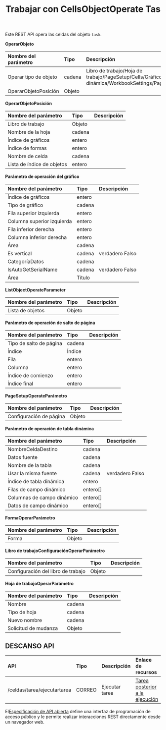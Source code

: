 ﻿---
title: Trabajar con CellsObjectOperate Tas
second_title: Aspose.Cells Cloud Documen
type: docs
url: /es/tasks/cells-object-operate/
aliases: [/working-with-cellsobjectoperate-task/]
description: "Cells.Cloud API para Excel operar: tarea de operación de objeto de celdas"
weight: 20
---
Este REST API opera las celdas del objeto `task`.

**OperarObjeto**

|Nombre del parámetro|Tipo|Descripción|
|:- |:- |:- |
| Operar tipo de objeto| cadena| Libro de trabajo/Hoja de trabajo/PageSetup/Cells/Gráfico/Forma/ListObject/Tabla dinámica/WorkbookSettings/PageBreak|
| OperarObjetoPosición| Objeto||

**OperarObjetoPosición**

|Nombre del parámetro|Tipo|Descripción|
|:- |:- |:- |
| Libro de trabajo| Objeto||
| Nombre de la hoja| cadena||
| Índice de gráficos| entero||
| Índice de formas| entero||
| Nombre de celda| cadena||
| Lista de índice de objetos| entero||


**Parámetro de operación del gráfico**

|Nombre del parámetro|Tipo|Descripción|
|:- |:- |:- |
| Índice de gráficos| entero||
| Tipo de gráfico| cadena||
| Fila superior izquierda| entero||
| Columna superior izquierda| entero||
| Fila inferior derecha| entero||
| Columna inferior derecha| entero||
| Área| cadena||
| Es vertical| cadena| verdadero Falso|
| CategoríaDatos| cadena||
| IsAutoGetSerialName| cadena| verdadero Falso|
| Área| Título||

**ListObjectOperateParameter** 

|Nombre del parámetro|Tipo|Descripción|
|:- |:- |:- |
| Lista de objetos| Objeto||

**Parámetro de operación de salto de página**

|Nombre del parámetro|Tipo|Descripción|
|:- |:- |:- |
| Tipo de salto de página| cadena||
| Índice| Índice||
| Fila| entero||
| Columna| entero||
| Índice de comienzo| entero||
| Índice final| entero||


**PageSetupOperateParámetro**

|Nombre del parámetro|Tipo|Descripción|
|:- |:- |:- |
| Configuración de página| Objeto||


**Parámetro de operación de tabla dinámica**

|Nombre del parámetro|Tipo|Descripción|
|:- |:- |:- |
| NombreCeldaDestino| cadena||
| Datos fuente| cadena||
| Nombre de la tabla| cadena||
| Usar la misma fuente| cadena| verdadero Falso|
| Índice de tabla dinámica| entero||
| Filas de campo dinámico|entero[]||
| Columnas de campo dinámico|entero[]||
|Datos de campo dinámico|entero[]||


**FormaOperarParámetro**


|Nombre del parámetro|Tipo|Descripción|
|:- |:- |:- |
| Forma| Objeto||


**Libro de trabajoConfiguraciónOperarParámetro**


|Nombre del parámetro|Tipo|Descripción|
|:- |:- |:- |
| Configuración del libro de trabajo| Objeto||

**Hoja de trabajoOperarParámetro**


|Nombre del parámetro|Tipo|Descripción|
|:- |:- |:- |
| Nombre| cadena||
| Tipo de hoja| cadena||
| Nuevo nombre| cadena||
| Solicitud de mudanza| Objeto||

## DESCANSO API

|**API**|**Tipo**|**Descripción**|**Enlace de recursos**|
|:- |:- |:- |:- |
|/celdas/tarea/ejecutartarea|CORREO|Ejecutar tarea|[Tarea posterior a la ejecución](https://apireference.aspose.cloud/cells/#/Task/PostRunTask)|

 El[Especificación de API abierta](https://apireference.aspose.cloud/cells/#/Workbook/PostImportData) define una interfaz de programación de acceso público y le permite realizar interacciones REST directamente desde un navegador web.

